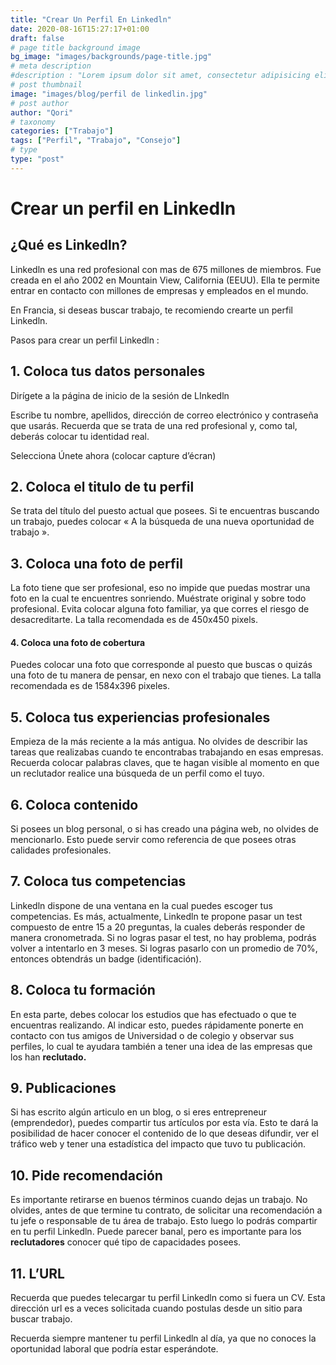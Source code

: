 ```yaml
---
title: "Crear Un Perfil En Linkedln"
date: 2020-08-16T15:27:17+01:00
draft: false
# page title background image
bg_image: "images/backgrounds/page-title.jpg"
# meta description
#description : "Lorem ipsum dolor sit amet, consectetur adipisicing elit, sed do eiusmod tempor incididunt ut labore. dolore magna aliqua. Ut enim ad minim veniam, quis nostrud."
# post thumbnail
image: "images/blog/perfil de linkedlin.jpg"
# post author
author: "Qori"
# taxonomy
categories: ["Trabajo"]
tags: ["Perfil", "Trabajo", "Consejo"]
# type
type: "post"
---
```


# Crear un perfil en Linkedln

## ¿Qué es Linkedln?

Linkedln es una red profesional con mas de 675 millones de miembros. Fue creada en el año 2002 en Mountain View, California (EEUU). Ella te permite entrar en contacto con millones de empresas y empleados en el mundo.

En Francia, si deseas buscar trabajo, te recomiendo crearte un perfil Linkedln.

Pasos para crear un perfil Linkedln :

## 1. Coloca tus datos personales

Dirígete a la página de inicio de la sesión de LInkedln

Escribe tu nombre, apellidos, dirección de correo electrónico y contraseña que usarás. Recuerda que se trata de una red profesional y, como tal, deberás colocar tu identidad real.

Selecciona Únete ahora (colocar capture d’écran)

## 2. Coloca el titulo de tu perfil

Se trata del título del puesto actual que posees. Si te encuentras buscando un trabajo, puedes colocar « A la búsqueda de una nueva oportunidad de trabajo ».

## 3. Coloca una foto de perfil

La foto tiene que ser profesional, eso no impide que puedas mostrar una foto en la cual te encuentres sonriendo. Muéstrate original y sobre todo profesional. Evita colocar alguna foto familiar, ya que corres el riesgo de desacreditarte. La talla recomendada es de 450x450 pixels.

#### 4. Coloca una foto de cobertura

Puedes colocar una foto que corresponde al puesto que buscas o quizás una foto de tu manera de pensar, en nexo con el trabajo que tienes. La talla recomendada es de 1584x396 pixeles.

## 5. Coloca tus experiencias profesionales

Empieza de la más reciente a la más antigua. No olvides de describir las tareas que realizabas cuando te encontrabas trabajando en esas empresas. Recuerda colocar palabras claves, que te hagan visible al momento en que un reclutador realice una búsqueda de un perfil como el tuyo.

## 6. Coloca contenido

Si posees un blog personal, o si has creado una página web, no olvides de mencionarlo. Esto puede servir como referencia de que posees otras calidades profesionales.

## 7. Coloca tus competencias

Linkedln dispone de una ventana en la cual puedes escoger tus competencias. Es más, actualmente, Linkedln te propone pasar un test compuesto de entre 15 a 20 preguntas, la cuales deberás responder de manera cronometrada. Si no logras pasar el test, no hay problema, podrás volver a intentarlo en 3 meses. Si logras pasarlo con un promedio de 70%, entonces obtendrás un badge (identificación).

## 8. Coloca tu formación

En esta parte, debes colocar los estudios que has efectuado o que te encuentras realizando. Al indicar esto, puedes rápidamente ponerte en contacto con tus amigos de Universidad o de colegio y observar sus perfiles, lo cual te ayudara también a tener una idea de las empresas que los han **reclutado.**

## 9. Publicaciones

Si has escrito algún articulo en un blog, o si eres entrepreneur (emprendedor), puedes compartir tus artículos por esta vía. Esto te dará la posibilidad de hacer conocer el contenido de lo que deseas difundir, ver el tráfico web y tener una estadística del impacto que tuvo tu publicación.

## 10. Pide recomendación

Es importante retirarse en buenos términos cuando dejas un trabajo. No olvides, antes de que termine tu contrato, de solicitar una recomendación a tu jefe o responsable de tu área de trabajo. Esto luego lo podrás compartir en tu perfil Linkedln. Puede parecer banal, pero es importante para los **reclutadores** conocer qué tipo de capacidades posees.

## 11. L’URL

Recuerda que puedes telecargar tu perfil Linkedln como si fuera un CV. Esta dirección url es a veces solicitada cuando postulas desde un sitio para buscar trabajo.

Recuerda siempre mantener tu perfil Linkedln al día, ya que no conoces la oportunidad laboral que podría estar esperándote.